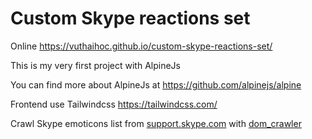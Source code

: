 # Custom Skype reactions set

Online https://vuthaihoc.github.io/custom-skype-reactions-set/

This is my very first project with AlpineJs

You can find more about AlpineJs at https://github.com/alpinejs/alpine

Frontend use Tailwindcss https://tailwindcss.com/

Crawl Skype emoticons list from [support.skype.com](https://support.skype.com/en/faq/FA12330/what-is-the-full-list-of-emoticons) with [dom_crawler](https://symfony.com/doc/current/components/dom_crawler.html)

